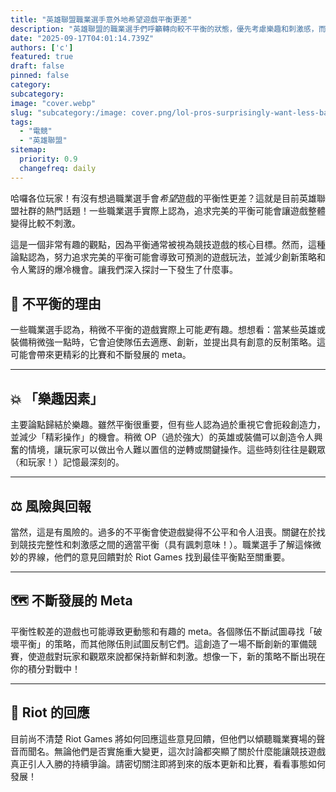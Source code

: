 ```yaml
---
title: "英雄聯盟職業選手意外地希望遊戲平衡更差"
description: "英雄聯盟的職業選手們呼籲轉向較不平衡的狀態，優先考慮樂趣和刺激感，而不是完美的平衡。"
date: "2025-09-17T04:01:14.739Z"
authors: ['c']
featured: true
draft: false
pinned: false
category:
subcategory:
image: "cover.webp"
slug: "subcategory:/image: cover.png/lol-pros-surprisingly-want-less-balance-in-the-game"
tags:
  - "電競"
  - "英雄聯盟"
sitemap:
  priority: 0.9
  changefreq: daily
---
```


哈囉各位玩家！有沒有想過職業選手會*希望*遊戲的平衡性更差？這就是目前英雄聯盟社群的熱門話題！一些職業選手實際上認為，追求完美的平衡可能會讓遊戲整體變得比較不刺激。

這是一個非常有趣的觀點，因為平衡通常被視為競技遊戲的核心目標。然而，這種論點認為，努力追求完美的平衡可能會導致可預測的遊戲玩法，並減少創新策略和令人驚訝的爆冷機會。讓我們深入探討一下發生了什麼事。

## 🤔 不平衡的理由
一些職業選手認為，稍微不平衡的遊戲實際上可能*更*有趣。想想看：當某些英雄或裝備稍微強一點時，它會迫使隊伍去適應、創新，並提出具有創意的反制策略。這可能會帶來更精彩的比賽和不斷發展的 meta。

---

## 💥 「樂趣因素」
主要論點歸結於樂趣。雖然平衡很重要，但有些人認為過於重視它會扼殺創造力，並減少「精彩操作」的機會。稍微 OP（過於強大）的英雄或裝備可以創造令人興奮的情境，讓玩家可以做出令人難以置信的逆轉或關鍵操作。這些時刻往往是觀眾（和玩家！）記憶最深刻的。

---

## ⚖️ 風險與回報
當然，這是有風險的。過多的不平衡會使遊戲變得不公平和令人沮喪。關鍵在於找到競技完整性和刺激感之間的適當平衡（具有諷刺意味！）。職業選手了解這條微妙的界線，他們的意見回饋對於 Riot Games 找到最佳平衡點至關重要。

---

## 🗺️ 不斷發展的 Meta
平衡性較差的遊戲也可能導致更動態和有趣的 meta。各個隊伍不斷試圖尋找「破壞平衡」的策略，而其他隊伍則試圖反制它們。這創造了一場不斷創新的軍備競賽，使遊戲對玩家和觀眾來說都保持新鮮和刺激。想像一下，新的策略不斷出現在你的積分對戰中！

---

## 📢 Riot 的回應
目前尚不清楚 Riot Games 將如何回應這些意見回饋，但他們以傾聽職業賽場的聲音而聞名。無論他們是否實施重大變更，這次討論都突顯了關於什麼能讓競技遊戲真正引人入勝的持續爭論。請密切關注即將到來的版本更新和比賽，看看事態如何發展！